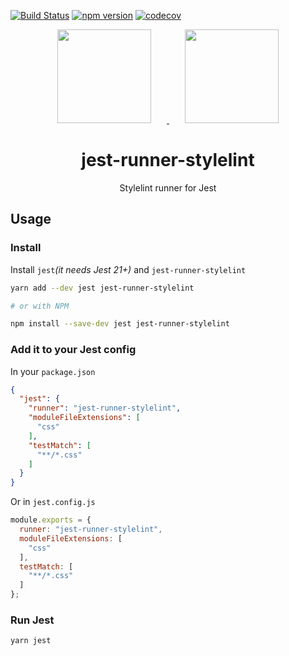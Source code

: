 [![Build Status](https://travis-ci.org/keplersj/jest-runner-stylelint.svg?branch=master)](https://travis-ci.org/keplersj/jest-runner-stylelint)
[![npm version](https://badge.fury.io/js/jest-runner-stylelint.svg)](https://badge.fury.io/js/jest-runner-stylelint)
[![codecov](https://codecov.io/gh/keplersj/jest-runner-stylelint/branch/master/graph/badge.svg)](https://codecov.io/gh/keplersj/jest-runner-stylelint)

<div align="center">
  <!-- replace with accurate logo e.g from https://worldvectorlogo.com/ -->
  <a href="https://stylelint.io/">
    <img width="150" height="150" vspace="" hspace="25" src="https://cdn.worldvectorlogo.com/logos/stylelint.svg">
  </a>
  <a href="https://facebook.github.io/jest/">
    <img width="150" height="150" vspace="" hspace="25" src="https://cdn.worldvectorlogo.com/logos/jest.svg">
  </a>
  <h1>jest-runner-stylelint</h1>
  <p>Stylelint runner for Jest</p>
</div>

<div align="center">
  <!--<img src="https://user-images.githubusercontent.com/574806/30197438-9681385c-941c-11e7-80a8-2b11f15bd412.gif">-->
  <!-- TODO: Create GIF showing off runner -->
</div>

## Usage

### Install

Install `jest`_(it needs Jest 21+)_ and `jest-runner-stylelint`

```bash
yarn add --dev jest jest-runner-stylelint

# or with NPM

npm install --save-dev jest jest-runner-stylelint
```

### Add it to your Jest config

In your `package.json`

```json
{
  "jest": {
    "runner": "jest-runner-stylelint",
    "moduleFileExtensions": [
      "css"
    ],
    "testMatch": [
      "**/*.css"
    ]
  }
}
```

Or in `jest.config.js`

```js
module.exports = {
  runner: "jest-runner-stylelint",
  moduleFileExtensions: [
    "css"
  ],
  testMatch: [
    "**/*.css"
  ]
};
```

### Run Jest

```bash
yarn jest
```

